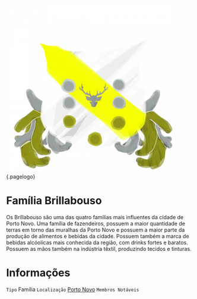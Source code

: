 <!-- TITLE: Família Brillabouso -->
<!-- SUBTITLE: Visão geral sobre Família Brillabouso -->
![C 12 Df 2075215307486626 Df 0 Aabddd 5 D](/uploads/bandeiras/c-12-df-2075215307486626-df-0-aabddd-5-d.png "C 12 Df 2075215307486626 Df 0 Aabddd 5 D"){.pagelogo}

# Família Brillabouso
Os Brillabouso são uma das quatro famílias mais influentes da cidade de Porto Novo. Uma família de fazendeiros, possuem a maior quantidade de terras em torno das muralhas da Porto Novo e possuem a maior parte da produção de alimentos e bebidas da cidade. Possuem também a marca de bebidas alcóolicas mais conhecida da região, com drinks fortes e baratos. Possuem as mãos também na indústria têxtil, produzindo tecidos e tinturas.

# Informações
`Tipo` Família
`Localização` [Porto Novo]()
`Membros Notáveis`




